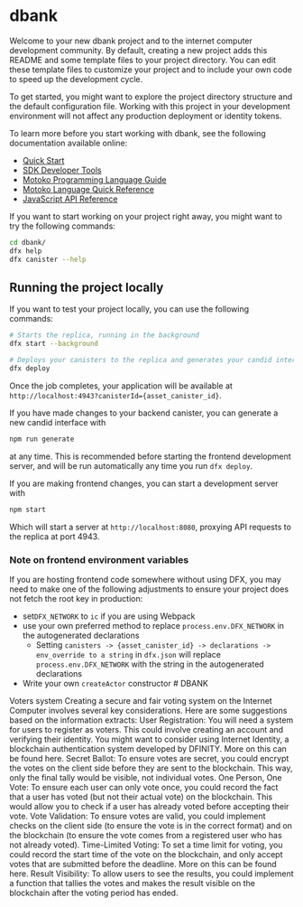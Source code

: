 # dbank

Welcome to your new dbank project and to the internet computer development community. By default, creating a new project adds this README and some template files to your project directory. You can edit these template files to customize your project and to include your own code to speed up the development cycle.

To get started, you might want to explore the project directory structure and the default configuration file. Working with this project in your development environment will not affect any production deployment or identity tokens.

To learn more before you start working with dbank, see the following documentation available online:

- [Quick Start](https://internetcomputer.org/docs/current/developer-docs/quickstart/hello10mins)
- [SDK Developer Tools](https://internetcomputer.org/docs/current/developer-docs/build/install-upgrade-remove)
- [Motoko Programming Language Guide](https://internetcomputer.org/docs/current/developer-docs/build/cdks/motoko-dfinity/motoko/)
- [Motoko Language Quick Reference](https://internetcomputer.org/docs/current/references/motoko-ref/)
- [JavaScript API Reference](https://erxue-5aaaa-aaaab-qaagq-cai.raw.icp0.io)

If you want to start working on your project right away, you might want to try the following commands:

```bash
cd dbank/
dfx help
dfx canister --help
```

## Running the project locally

If you want to test your project locally, you can use the following commands:

```bash
# Starts the replica, running in the background
dfx start --background

# Deploys your canisters to the replica and generates your candid interface
dfx deploy
```

Once the job completes, your application will be available at `http://localhost:4943?canisterId={asset_canister_id}`.

If you have made changes to your backend canister, you can generate a new candid interface with

```bash
npm run generate
```

at any time. This is recommended before starting the frontend development server, and will be run automatically any time you run `dfx deploy`.

If you are making frontend changes, you can start a development server with

```bash
npm start
```

Which will start a server at `http://localhost:8080`, proxying API requests to the replica at port 4943.

### Note on frontend environment variables

If you are hosting frontend code somewhere without using DFX, you may need to make one of the following adjustments to ensure your project does not fetch the root key in production:

- set`DFX_NETWORK` to `ic` if you are using Webpack
- use your own preferred method to replace `process.env.DFX_NETWORK` in the autogenerated declarations
  - Setting `canisters -> {asset_canister_id} -> declarations -> env_override to a string` in `dfx.json` will replace `process.env.DFX_NETWORK` with the string in the autogenerated declarations
- Write your own `createActor` constructor
#   D B A N K 
 
 

Voters system
Creating a secure and fair voting system on the Internet Computer involves several key considerations. Here are some suggestions based on the information extracts:
User Registration: You will need a system for users to register as voters. This could involve creating an account and verifying their identity. You might want to consider using Internet Identity, a blockchain authentication system developed by DFINITY. More on this can be found here.
Secret Ballot: To ensure votes are secret, you could encrypt the votes on the client side before they are sent to the blockchain. This way, only the final tally would be visible, not individual votes.
One Person, One Vote: To ensure each user can only vote once, you could record the fact that a user has voted (but not their actual vote) on the blockchain. This would allow you to check if a user has already voted before accepting their vote.
Vote Validation: To ensure votes are valid, you could implement checks on the client side (to ensure the vote is in the correct format) and on the blockchain (to ensure the vote comes from a registered user who has not already voted).
Time-Limited Voting: To set a time limit for voting, you could record the start time of the vote on the blockchain, and only accept votes that are submitted before the deadline. More on this can be found here.
Result Visibility: To allow users to see the results, you could implement a function that tallies the votes and makes the result visible on the blockchain after the voting period has ended.
